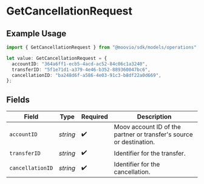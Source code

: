 # GetCancellationRequest

## Example Usage

```typescript
import { GetCancellationRequest } from "@moovio/sdk/models/operations";

let value: GetCancellationRequest = {
  accountID: "364a6ff1-ecb5-4acd-ac52-84c06c1a3240",
  transferID: "5f1e71d1-a379-4e46-b352-889360047bc6",
  cancellationID: "ba248d6f-a586-4e03-91c3-b8df22a0d669",
};
```

## Fields

| Field                                                               | Type                                                                | Required                                                            | Description                                                         |
| ------------------------------------------------------------------- | ------------------------------------------------------------------- | ------------------------------------------------------------------- | ------------------------------------------------------------------- |
| `accountID`                                                         | *string*                                                            | :heavy_check_mark:                                                  | Moov account ID of the partner or transfer's source or destination. |
| `transferID`                                                        | *string*                                                            | :heavy_check_mark:                                                  | Identifier for the transfer.                                        |
| `cancellationID`                                                    | *string*                                                            | :heavy_check_mark:                                                  | Identifier for the cancellation.                                    |
